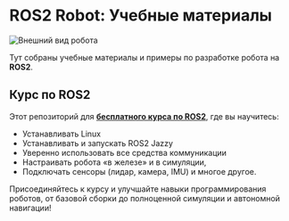 # ROS2 Robot: Учебные материалы

![Внешний вид робота](https://github.com/stepanburmistrov/ROS2_robotV1/blob/main/3D/3d_Real.png?raw=true)

Тут собраны учебные материалы и примеры по разработке робота на **ROS2**.


## Курс по ROS2
Этот репозиторий для  [**бесплатного курса по ROS2**](https://stepik.org/course/221157), где вы научитесь:
- Устанавливать Linux
- Устанавливать и запускать ROS2 Jazzy
- Уверенно использовать все средства коммуникации
- Настраивать робота «в железе» и в симуляции,
- Подключать сенсоры (лидар, камера, IMU) и многое другое.

Присоединяйтесь к курсу и улучшайте навыки программирования роботов, от базовой сборки до полноценной симуляции и автономной навигации!
